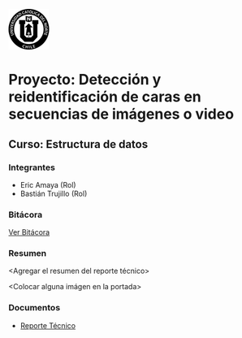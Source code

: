 ![UCN](docs/images/60x60-ucn-negro.png)


# Proyecto: Detección y reidentificación de caras en secuencias de imágenes o video
## Curso: Estructura de datos

### Integrantes

* Eric Amaya (Rol)
* Bastián Trujillo (Rol)

### Bitácora

[Ver Bitácora](docs/BITACORA.md)

### Resumen

<Agregar el resumen del reporte técnico>

<Colocar alguna imágen en la portada>

### Documentos

* [Reporte Técnico](docs/README.md)



